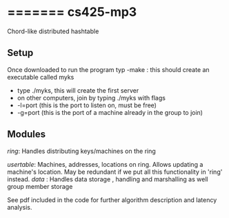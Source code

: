 
=======
cs425-mp3
=========

Chord-like distributed hashtable

Setup
-------
Once downloaded to run the program typ
-make : this should create an executable called myks
- type ./myks, this will create the first server
- on other computers, join by typing ./myks with flags
- -l=port (this is the port to listen on, must be free)
- -g=port (this is the port of a machine already in the group to join)

Modules
-------

_ring_: Handles distributing keys/machines on the ring

_usertable_: Machines, addresses, locations on ring. Allows updating a machine's
          location. May be redundant if we put all this functionality in 'ring'
          instead.
_data_ : Handles data storage , handling and marshalling as well group member storage


See pdf included in the code for further algorithm description and latency analysis.
